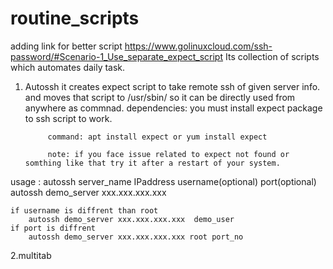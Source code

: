 # routine_scripts
adding link for better script https://www.golinuxcloud.com/ssh-password/#Scenario-1_Use_separate_expect_script 
Its collection of scripts which automates daily task.

1. Autossh
	it creates expect script to take remote ssh of given server info.
		and moves that script to /usr/sbin/ so it can be directly used from anywhere as commnad.
	dependencies:
			you must install expect package to ssh script to work.
			
			command: apt install expect or yum install expect
			
			note: if you face issue related to expect not found or somthing like that try it after a restart of your system.
 
usage : autossh server_name IPaddress username(optional) port(optional)
	autossh demo_server xxx.xxx.xxx.xxx
		
	if username is diffrent than root
		autossh demo_server xxx.xxx.xxx.xxx  demo_user
	if port is diffrent 
		autossh demo_server xxx.xxx.xxx.xxx root port_no

2.multitab
			


